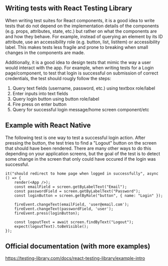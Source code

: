 ## Writing tests with React Testing Library

When writing test suites for React components, it is a good idea to write tests that do not depend on the implementation details of the components (e.g. props, attributes, state, etc.) but rather on what the components are and how they behave. For example, instead of querying an element by its ID attribute, use an accessibility role (e.g. button, list, listitem) or accessibility label. This makes tests less fragile and prone to breaking when small changes in the components are made.

Additionally, it is a good idea to design tests that mimic the way a user would interact with the app. For example, when writing tests for a Login page/component, to test that login is successful on submission of correct credentials, the test should rougly follow the steps:

1. Query text fields (username, password, etc.) using textbox role/label
2. Enter inputs into text fields
3. Query login button using button role/label
4. Fire press on enter button
5. Query for successful login message/home screen component/etc


## Example with React Native

The following test is one way to test a successful login action. After pressing the button, the test tries to find a "Logout" button on the screen that should have been rendered. There are many other ways to do this depending on your application screens, but the goal of the test is to detect some change in the screen that only could have occured if the login was successful.

```
it("should redirect to home page when logged in successfully", async () => {
	render(<App />);
	const emailField = screen.getByLabelText("Email");
	const passwordField = screen.getByLabelText("Password");
	const loginButton = screen.getByRole("button", { name: "Login" });

	fireEvent.changeText(emailField, 'user@email.com');
	fireEvent.changeText(passwordField, 'user');
	fireEvent.press(loginButton);

	const logoutText = await screen.findByText("Logout");
	expect(logoutText).toBeVisible();
});
```

## Official documentation (with more examples)
https://testing-library.com/docs/react-testing-library/example-intro
